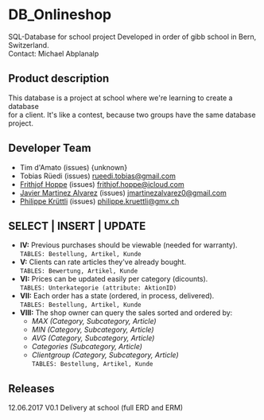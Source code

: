 # DB_Onlineshop
SQL-Database for school project
Developed in order of gibb school in Bern, Switzerland.    
Contact: Michael Abplanalp

## Product description
This database is a project at school where we're learning to create a database   
for a client. It's like a contest, because two groups have the same database project.

## Developer Team
- Tim d'Amato							(issues) {unknown}
- Tobias Rüedi							(issues) rueedi.tobias@gmail.com
- [Frithjof Hoppe](https://github.com/frithjofhoppe)								(issues) frithjof.hoppe@icloud.com
- [Javier Martinez Alvarez](https://github.com/javi36)								(issues) jmartinezalvarez0@gmail.com
- [Philippe Krüttli](https://github.com/kruettlip) 								(issues) philippe.kruettli@gmx.ch

## SELECT | INSERT | UPDATE
- **IV:**   Previous purchases should be viewable (needed for warranty).    
            `TABLES: Bestellung, Artikel, Kunde`    
- **V:**    Clients can rate articles they've already bought.    
            `TABLES: Bewertung, Artikel, Kunde`       
- **VI:**   Prices can be updated easily per category (dicounts).    
            `TABLES: Unterkategorie (attribute: AktionID)`        
- **VII:**  Each order has a state (ordered, in process, delivered).    
            `TABLES: Bestellung, Artikel, Kunde`         
- **VIII:** The shop owner can query the sales sorted and ordered by:    
   * *MAX (Category, Subcategory, Article)*    
   * *MIN (Category, Subcategory, Article)*    
   * *AVG (Category, Subcategory, Article)*    
   * *Categories (Subcategory, Article)*    
   * *Clientgroup (Category, Subcategory, Article)*    
            `TABLES: Bestellung, Artikel, Kunde`        

## Releases
12.06.2017			V0.1	Delivery at school (full ERD and ERM)    
